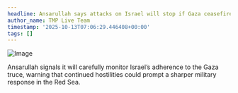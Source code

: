 ```yaml
---
headline: Ansarullah says attacks on Israel will stop if Gaza ceasefire holds
author_name: TMP Live Team
timestamp: '2025-10-13T07:06:29.446408+00:00'
tags: []
---
```

![Image](https://i.postimg.cc/FsGHGdZh/IMG-20251013-123513-152.jpg)

Ansarullah signals it will carefully monitor Israel’s adherence to the Gaza truce, warning that continued hostilities could prompt a sharper military response in the Red Sea.
